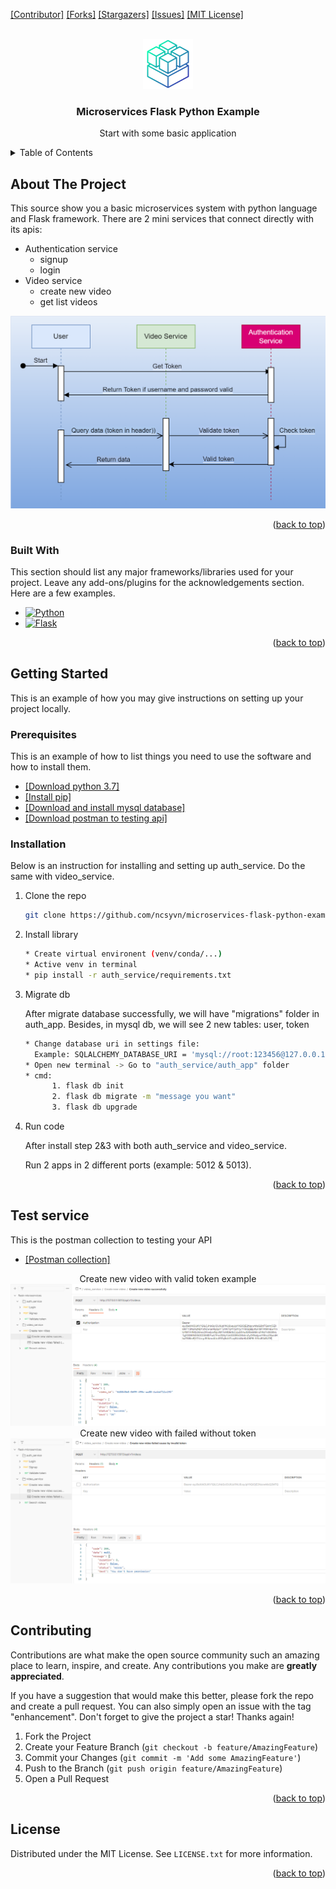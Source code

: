 <!-- Improved compatibility of back to top link: See: https://github.com/ncsyvn/microservices-flask-python-example/pulls -->
<a name="page-top"></a>
<!--
*** Thanks for checking out the "microservices-flask-python-example". If you have a suggestion
*** that would make this better, please fork the repo and create a pull request
*** or simply open an issue with the tag "enhancement".
*** Don't forget to give the project a star!
*** Thanks again! Now go create something AMAZING! :D
-->


[[Contributor]][contributors-url]
[[Forks]][forks-url]
[[Stargazers]][stars-url]
[[Issues]][issues-url]
[[MIT License]][license-url]



<!-- PROJECT LOGO -->
<br />
<div align="center">
  <a href="https://github.com/ncsyvn/microservices-flask-python-example">
    <img src="images/logo.png" alt="Logo" width="80" height="80">
  </a>

  <h3 align="center">Microservices Flask Python Example</h3>

  <p align="center">
    Start with some basic application
    <br />
</p>
</div>



<!-- TABLE OF CONTENTS -->
<details>
  <summary>Table of Contents</summary>
  <ol>
    <li>
      <a href="#about-the-project">About The Project</a>
      <ul>
        <li><a href="#built-with">Built With</a></li>
      </ul>
    </li>
    <li>
      <a href="#getting-started">Getting Started</a>
      <ul>
        <li><a href="#prerequisites">Prerequisites</a></li>
        <li><a href="#installation">Installation</a></li>
      </ul>
    </li>
    <li><a href="#usage">Usage</a></li>
    <li><a href="#test-service">Test Service</a></li>
    <li><a href="#contributing">Contributing</a></li>
    <li><a href="#license">License</a></li>
    <li><a href="#contact">Contact</a></li>
  </ol>
</details>



<!-- ABOUT THE PROJECT -->
## About The Project


This source show you a basic microservices system with python language and Flask framework.
There are 2 mini services that connect directly with its apis:
* Authentication service
    * signup
    * login
* Video service
    * create new video
    * get list videos

<a href="https://github.com/ncsyvn/microservices-flask-python-example/images/microservices-architecture.png">
    <img src="images/microservices-architecture.png" alt="Architecture">
</a>
<p align="right">(<a href="#page-top">back to top</a>)</p>



### Built With

This section should list any major frameworks/libraries used for your project. Leave any add-ons/plugins for the acknowledgements section. Here are a few examples.

* [![Python][python-shield]][python-url]
* [![Flask][flask-shield]][flask-url]

<p align="right">(<a href="#page-top">back to top</a>)</p>



<!-- GETTING STARTED -->
## Getting Started

This is an example of how you may give instructions on setting up your project locally.

### Prerequisites

This is an example of how to list things you need to use the software and how to install them.
* [[Download python 3.7]][download-python-url]
* [[Install pip]][install-pip-url]
* [[Download and install mysql database]][download-mysql-url]
* [[Download postman to testing api]][download-postman-url]

  
### Installation

Below is an instruction for installing and setting up auth_service. Do the same with video_service.

1. Clone the repo
   ```sh
   git clone https://github.com/ncsyvn/microservices-flask-python-example.git
   ```
2. Install library
   ```sh
   * Create virtual environent (venv/conda/...)
   * Active venv in terminal
   * pip install -r auth_service/requirements.txt
   ```
3. Migrate db

    After migrate database successfully, we will have "migrations" folder in auth_app. 
    Besides, in mysql db, we will see 2 new tables: user, token
   ```sh
   * Change database uri in settings file:
     Example: SQLALCHEMY_DATABASE_URI = 'mysql://root:123456@127.0.0.1:3306/auth_service'
   * Open new terminal -> Go to "auth_service/auth_app" folder
   * cmd: 
         1. flask db init
         2. flask db migrate -m "message you want"
         3. flask db upgrade  
   ```

4. Run code
    
    After install step 2&3 with both auth_service and video_service. 

    Run 2 apps in 2 different ports (example: 5012 & 5013).
<p align="right">(<a href="#readme-top">back to top</a>)</p>



<!-- Test service -->
## Test service
This is the postman collection to testing your API
* [[Postman collection]][postman-testing-url]
<div align="center">
    <h12>Create new video with valid token example</h12>
</div>
<a href="https://github.com/ncsyvn/microservices-flask-python-example/images/create-video-success-with-token.png">
    <img src="images/create-video-success-with-token.png" alt="Create video success with valid token">
</a>
<div align="center">
    <h12>Create new video with failed without token</h12>
</div>
<a href="https://github.com/ncsyvn/microservices-flask-python-example/images/create-video-failed-without-token.png">
    <img src="images/create-video-failed-without-token.png" alt="Create video failed without">
</a>
<p align="right">(<a href="#readme-top">back to top</a>)</p>


<!-- CONTRIBUTING -->
## Contributing

Contributions are what make the open source community such an amazing place to learn, inspire, and create. Any contributions you make are **greatly appreciated**.

If you have a suggestion that would make this better, please fork the repo and create a pull request. You can also simply open an issue with the tag "enhancement".
Don't forget to give the project a star! Thanks again!

1. Fork the Project
2. Create your Feature Branch (`git checkout -b feature/AmazingFeature`)
3. Commit your Changes (`git commit -m 'Add some AmazingFeature'`)
4. Push to the Branch (`git push origin feature/AmazingFeature`)
5. Open a Pull Request

<p align="right">(<a href="#readme-top">back to top</a>)</p>



<!-- LICENSE -->
## License

Distributed under the MIT License. See `LICENSE.txt` for more information.

<p align="right">(<a href="#readme-top">back to top</a>)</p>







<!-- MARKDOWN LINKS & IMAGES -->
<!-- https://www.markdownguide.org/basic-syntax/#reference-style-links -->
[python-shield]: https://img.shields.io/static/v1?label=python&message=v3.7&color=green
[flask-shield]: https://img.shields.io/static/v1?label=flask&message=2.0.1&color=green
[contributors-shield]: https://img.shields.io/github/contributors/ncsyvn/microservices-flask-python-example.svg?style=for-the-badge
[contributors-url]: https://github.com/ncsyvn/microservices-flask-python-example/graphs/contributors
[forks-shield]: https://img.shields.io/github/forks/ncsyvn/microservices-flask-python-example.svg?style=for-the-badge
[forks-url]: https://github.com/ncsyvn/microservices-flask-python-example/network/members
[stars-shield]: https://img.shields.io/github/stars/ncsyvn/microservices-flask-python-example.svg?style=for-the-badge
[stars-url]: https://github.com/ncsyvn/microservices-flask-python-example/stargazers
[issues-shield]: https://img.shields.io/github/issues/ncsyvn/microservices-flask-python-example.svg?style=for-the-badge
[issues-url]: https://github.com/ncsyvn/microservices-flask-python-example/issues
[license-shield]: https://img.shields.io/github/license/ncsyvn/microservices-flask-python-example.svg?style=for-the-badge
[license-url]: https://github.com/ncsyvn/microservices-flask-python-example/blob/master/LICENSE.txt
[linkedin-shield]: https://img.shields.io/badge/-LinkedIn-black.svg?style=for-the-badge&logo=linkedin&colorB=555
[product-screenshot]: images/screenshot.png
[python-url]: https://www.python.org/
[flask-url]: https://flask.palletsprojects.com
[download-python-url]: https://www.python.org/downloads/
[install-pip-url]: https://pip.pypa.io/en/stable/installation/
[download-mysql-url]: https://dev.mysql.com/downloads/installer/
[download-postman-url]: https://www.postman.com/
[postman-testing-url]: https://elements.getpostman.com/redirect?entityId=8820631-7d76b73e-dc98-41f1-b16e-cfafed1bd431&entityType=collection
